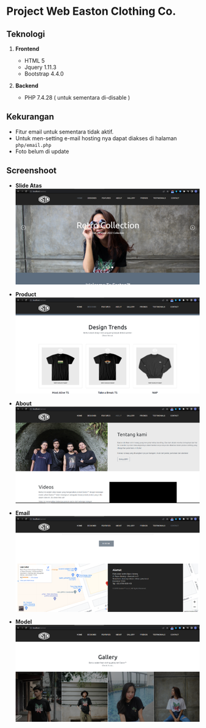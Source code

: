 # Project Web Easton Clothing Co.

## Teknologi
1. **Frontend**
    - HTML 5
    - Jquery 1.11.3
    - Bootstrap 4.4.0

2. **Backend**
    - PHP 7.4.28 ( untuk sementara di-disable )

## Kekurangan
- Fitur email untuk sementara tidak aktif.
- Untuk men-setting e-mail hosting nya dapat diakses di halaman `php/email.php`
- Foto belum di update

## Screenshoot
- **Slide Atas**
![image.jpg](ss/_slide.png)



- **Product**
![image.jpg](ss/_product.png)



- **About**
![image.jpg](ss/_about.png)



- **Email**
![image.jpg](ss/_email.png)



- **Model**
![image.jpg](ss/_model.png)
